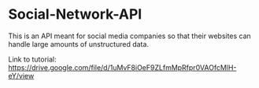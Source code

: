 # Social-Network-API

This is an API meant for social media companies so that their websites can handle large amounts of unstructured data.

Link to tutorial: https://drive.google.com/file/d/1uMvF8iOeF9ZLfmMpRfpr0VAOfcMlH-eY/view
